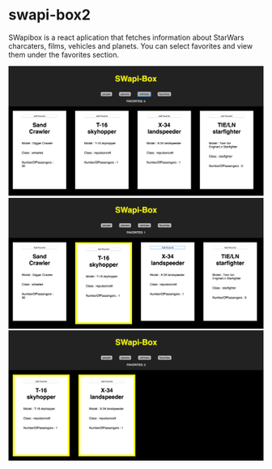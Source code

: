 # swapi-box2

SWapibox is a react aplication that fetches information about StarWars charcaters, films, vehicles and planets. You can select favorites and view them under the favorites section.


<img src='https://github.com/Awiedenman/swapi-box2/blob/master/Screen%20Shot%202018-07-09%20at%201.28.04%20PM.png'/>
<img src='https://github.com/Awiedenman/swapi-box2/blob/master/Screen%20Shot%202018-07-09%20at%201.28.38%20PM.png'/>
<img src='https://github.com/Awiedenman/swapi-box2/blob/master/Screen%20Shot%202018-07-09%20at%201.29.07%20PM.png'/>
